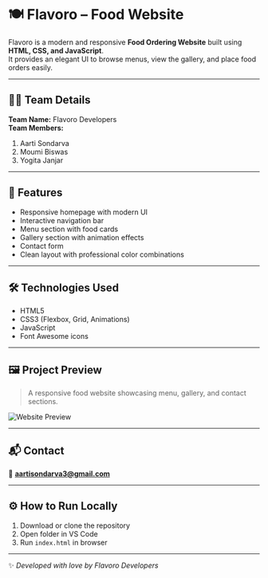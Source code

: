 # 🍽️ Flavoro – Food Website

Flavoro is a modern and responsive **Food Ordering Website** built using **HTML, CSS, and JavaScript**.  
It provides an elegant UI to browse menus, view the gallery, and place food orders easily.

---

## 👩‍💻 Team Details

**Team Name:** Flavoro Developers  
**Team Members:**
1. Aarti Sondarva  
2. Moumi Biswas  
3. Yogita Janjar  

---

## 🌟 Features

- Responsive homepage with modern UI  
- Interactive navigation bar  
- Menu section with food cards  
- Gallery section with animation effects  
- Contact form  
- Clean layout with professional color combinations  

---

## 🛠️ Technologies Used

- HTML5  
- CSS3 (Flexbox, Grid, Animations)  
- JavaScript  
- Font Awesome icons  

---

## 🖼️ Project Preview

> A responsive food website showcasing menu, gallery, and contact sections.

![Website Preview](https://aartisondarva.github.io/Flavoro-Food-Website/)

---

## 📬 Contact

📧 **aartisondarva3@gmail.com**

---

## ⚙️ How to Run Locally

1. Download or clone the repository  
2. Open folder in VS Code  
3. Run `index.html` in browser  

---

✨ *Developed with love by Flavoro Developers*
